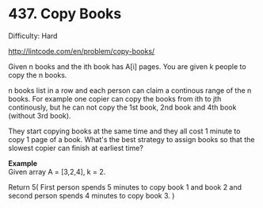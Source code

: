 # 437. Copy Books

Difficulty: Hard

http://lintcode.com/en/problem/copy-books/

Given n books and the ith book has A[i] pages. You are given k people to copy the n books.

n books list in a row and each person can claim a continous range of the n books. For example one copier can copy the books from ith to jth continously, but he can not copy the 1st book, 2nd book and 4th book (without 3rd book).

They start copying books at the same time and they all cost 1 minute to copy 1 page of a book. What's the best strategy to assign books so that the slowest copier can finish at earliest time?

**Example**  
Given array A = [3,2,4], k = 2.

Return 5( First person spends 5 minutes to copy book 1 and book 2 and second person spends 4 minutes to copy book 3. )
